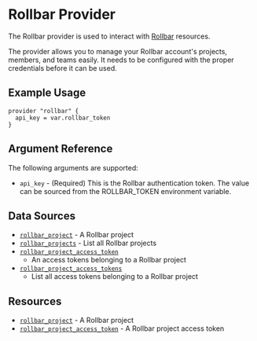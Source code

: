 Rollbar Provider
================

The Rollbar provider is used to interact with [Rollbar](https://rollbar.com)
resources.

The provider allows you to manage your Rollbar account's projects, members, and
teams easily. It needs to be configured with the proper credentials before it
can be used.


Example Usage
-------------

```hcl
provider "rollbar" {
  api_key = var.rollbar_token
}
```

Argument Reference
------------------

The following arguments are supported:

* `api_key` - (Required) This is the Rollbar authentication token. The value can
  be sourced from the ROLLBAR_TOKEN environment variable.


Data Sources
------------

* [`rollbar_project`](data_source/rollbar_project.md) - A Rollbar project
* [`rollbar_projects`](data_source/rollbar_projects.md) - List all Rollbar
  projects
* [`rollbar_project_access_token`](data_source/rollbar_project_access_token.md)
  - An access tokens belonging to a Rollbar project
* [`rollbar_project_access_tokens`](data_source/rollbar_project_access_tokens.md)
  - List all access tokens belonging to a Rollbar project


Resources
---------

* [`rollbar_project`](resource/rollbar_project.md) - A Rollbar project
* [`rollbar_project_access_token`](resource/rollbar_project_access_token.md) - A
  Rollbar project access token
